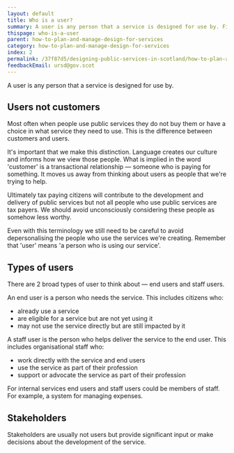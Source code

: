 ```yaml
---
layout: default
title: Who is a user?
summary: A user is any person that a service is designed for use by. Find out about different user types &mdash; including end users and staff users.
thispage: who-is-a-user
parent: how-to-plan-and-manage-design-for-services
category: how-to-plan-and-manage-design-for-services
index: 2
permalink: /37f87d5/designing-public-services-in-scotland/how-to-plan-and-manage-design-for-services/who-is-a-user/
feedbackEmail: ursd@gov.scot
---
```


A user is any person that a service is designed for use by.

## Users not customers

Most often when people use public services they do not buy them or have a choice in what service they need to use. This is the difference between customers and users.

It's important that we make this distinction. Language creates our culture and informs how we view those people. What is implied in the word 'customer' is a transactional relationship &mdash; someone who is paying for something. It moves us away from thinking about users as people that we're trying to help.

Ultimately tax paying citizens will contribute to the development and delivery of public services but not all people who use public services are tax payers. We should avoid unconsciously considering these people as somehow less worthy.

Even with this terminology we still need to be careful to avoid depersonalising the people who use the services we're creating. Remember that 'user' means 'a person who is using our service'.
## Types of users
There are 2 broad types of user to think about &mdash; end users and staff users.

An end user is a person who needs the service. This includes citizens who:

* already use a service
* are eligible for a service but are not yet using it
* may not use the service directly but are still impacted by it

A staff user is the person who helps deliver the service to the end user. This includes organisational staff who:

* work directly with the service and end users
* use the service as part of their profession
* support or advocate the service as part of their profession

For internal services end users and staff users could be members of staff. For example, a system for managing expenses.

## Stakeholders

Stakeholders are usually not users but provide significant input or make decisions about the development of the service.
